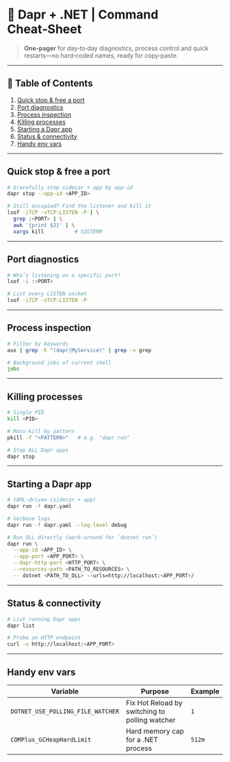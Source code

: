 # 🔧 Dapr + .NET | Command Cheat‑Sheet

> **One‑pager** for day‑to‑day diagnostics, process control and quick restarts—no hard‑coded names, ready for copy‑paste.

---

## 📑 Table of Contents

1. [Quick stop & free a port](#quick-stop--free-a-port)
2. [Port diagnostics](#port-diagnostics)
3. [Process inspection](#process-inspection)
4. [Killing processes](#killing-processes)
5. [Starting a Dapr app](#starting-a-dapr-app)
6. [Status & connectivity](#status--connectivity)
7. [Handy env vars](#handy-env-vars)

---

## Quick stop & free a port

```bash
# Gracefully stop sidecar + app by app‑id
dapr stop --app-id <APP_ID>

# Still occupied? Find the listener and kill it
lsof -iTCP -sTCP:LISTEN -P | \
  grep :<PORT> | \
  awk '{print $2}' | \
  xargs kill          # SIGTERM
```

---

## Port diagnostics

```bash
# Who’s listening on a specific port?
lsof -i :<PORT>

# List every LISTEN socket
lsof -iTCP -sTCP:LISTEN -P
```

---

## Process inspection

```bash
# Filter by keywords
aux | grep -E "(dapr|MyService)" | grep -v grep

# Background jobs of current shell
jobs
```

---

## Killing processes

```bash
# Single PID
kill <PID>

# Mass‑kill by pattern
pkill -f "<PATTERN>"   # e.g. "dapr run"

# Stop ALL Dapr apps
dapr stop
```

---

## Starting a Dapr app

```bash
# YAML‑driven (sidecar + app)
dapr run -f dapr.yaml

# Verbose logs
dapr run -f dapr.yaml --log-level debug

# Run DLL directly (work‑around for `dotnet run`)
dapr run \
  --app-id <APP_ID> \
  --app-port <APP_PORT> \
  --dapr-http-port <HTTP_PORT> \
  --resources-path <PATH_TO_RESOURCES> \
  -- dotnet <PATH_TO_DLL> --urls=http://localhost:<APP_PORT>/
```

---

## Status & connectivity

```bash
# List running Dapr apps
dapr list

# Probe an HTTP endpoint
curl -v http://localhost:<APP_PORT>
```

---

## Handy env vars

| Variable                          | Purpose                                        | Example |
| --------------------------------- | ---------------------------------------------- | ------- |
| `DOTNET_USE_POLLING_FILE_WATCHER` | Fix Hot Reload by switching to polling watcher | `1`     |
| `COMPlus_GCHeapHardLimit`         | Hard memory cap for a .NET process             | `512m`  |
